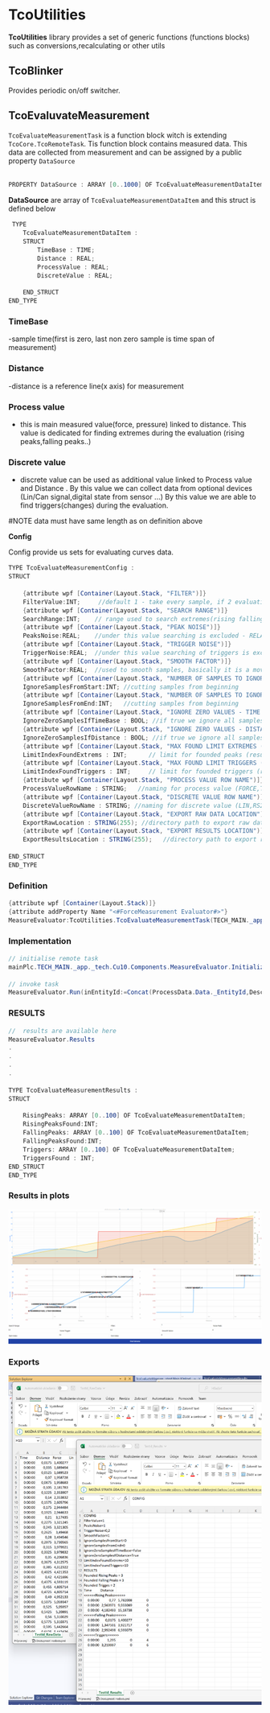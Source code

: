 # TcoUtilities

**TcoUtilities** library provides a set of generic functions (functions blocks) such as conversions,recalculating or other utils

## TcoBlinker

Provides periodic on/off switcher.

## TcoEvaluvateMeasurement

`TcoEvaluateMeasurementTask` is a function block witch is extending `TcoCore.TcoRemoteTask`. Tis function block contains measured data. This data are collected from measurement and can be assigned by a public property `DataSource`

```csharp

PROPERTY DataSource : ARRAY [0..1000] OF TcoEvaluateMeasurementDataItem
```

**DataSource** are array of `TcoEvaluateMeasurementDataItem` and this struct is defined below

```csharp
 TYPE
    TcoEvaluateMeasurementDataItem :
    STRUCT
        TimeBase : TIME;
        Distance : REAL;
        ProcessValue : REAL;
        DiscreteValue : REAL;

    END_STRUCT
END_TYPE
```

### TimeBase

-sample time(first is zero, last non zero sample is time span of measurement)

### Distance

-distance is a reference line(x axis) for measurement

### Process value

- this is main measured value(force, pressure) linked to distance. This value is dedicated for finding extremes during the evaluation (rising peaks,falling peaks..)

### Discrete value

- discrete value can be used as additional value linked to Process value and Distance . By this value we can collect data from optional devices (Lin/Can signal,digital state from sensor ...) By this value we are able to find triggers(changes) during the evaluation.

#NOTE data must have same length as on definition above

**Config**

Config provide us sets for evaluating curves data.

```csharp
TYPE TcoEvaluateMeasurementConfig :
STRUCT

	{attribute wpf [Container(Layout.Stack, "FILTER")]}
	FilterValue:INT;     //default 1 - take every sample, if 2 evaluating take every second sample  - RELATED TO PROCESS VALUE ROW
	{attribute wpf [Container(Layout.Stack, "SEARCH RANGE")]}
	SearchRange:INT;    // range used to search extremes(rising falling), define no of sample where is finding peaks - RELATED TO PROCESS VALUE ROW
	{attribute wpf [Container(Layout.Stack, "PEAK NOISE")]}
	PeaksNoise:REAL;    //under this value searching is excluded - RELATED TO PROCESS VALUE ROW
	{attribute wpf [Container(Layout.Stack, "TRIGGER NOISE")]}
	TriggerNoise:REAL;  //under this value searching of triggers is excluded - RELATED TO DISCRETE VALUE ROW
	{attribute wpf [Container(Layout.Stack, "SMOOTH FACTOR")]}
	SmoothFactor:REAL;  //used to smooth samples, basically it is a moving average - RELATED TO PROCESS VALUE ROW
	{attribute wpf [Container(Layout.Stack, "NUMBER OF SAMPLES TO IGNORE - START")]}
	IgnoreSamplesFromStart:INT; //cutting samples from beginning
	{attribute wpf [Container(Layout.Stack, "NUMBER OF SAMPLES TO IGNORE - END")]}
	IgnoreSamplesFromEnd:INT;   //cutting samples from beginning
	{attribute wpf [Container(Layout.Stack, "IGNORE ZERO VALUES - TIME BASE")]}
	IgnoreZeroSamplesIfTimeBase : BOOL; //if true we ignore all samples with zero time span
	{attribute wpf [Container(Layout.Stack, "IGNORE ZERO VALUES - DISTANCE")]}
	IgnoreZeroSamplesIfDistance : BOOL; //if true we ignore all samples with zero distance
	{attribute wpf [Container(Layout.Stack, "MAX FOUND LIMIT EXTREMES (MAX 100)(PROCESS DATA ROW)")]}
	LimitIndexFoundExtrems : INT;      // limit for founded peaks (results sent to PLC)
	{attribute wpf [Container(Layout.Stack, "MAX FOUND LIMIT TRIGGERS (MAX 100) (DISCRETE DATA ROW)")]}
	LimitIndexFoundTriggers : INT;     // limit for founded triggers (results sent to PLC)
	{attribute wpf [Container(Layout.Stack, "PROCESS VALUE ROW NAME")]}
	ProcessValueRowName : STRING;   //naming for process value (FORCE,TORQUE...)
	{attribute wpf [Container(Layout.Stack, "DISCRETE VALUE ROW NAME")]}
	DiscreteValueRowName : STRING; //naming for discrete value (LIN,RS232,sensor state...)
	{attribute wpf [Container(Layout.Stack, "EXPORT RAW DATA LOCATION")]}
	ExportRawLocation : STRING(255); //directory path to export raw data(whole measurement) -  export not performed if empty
	{attribute wpf [Container(Layout.Stack, "EXPORT RESULTS LOCATION")]}
	ExportResultsLocation : STRING(255);   //directory path to export results  - export not performed if empty

END_STRUCT
END_TYPE

```

### Definition

```csharp
{attribute wpf [Container(Layout.Stack)]}
{attribute addProperty Name "<#ForceMeasurement Evaluator#>"}
MeasureEvaluator:TcoUtilities.TcoEvaluateMeasurementTask(TECH_MAIN._app);
```

### Implementation

```csharp
// initialise remote task
mainPlc.TECH_MAIN._app._tech.Cu10.Components.MeasureEvaluator.InitializeTask();

// invoke task
MeasureEvaluator.Run(inEntityId:=Concat(ProcessData.Data._EntityId,Description),inConfig:=EvaluatorConfig,inData:=Components.MeasurementControl.Data).Done
```

### RESULTS

```csharp
//  results are available here
MeasureEvaluator.Results
.
.
.
.

TYPE TcoEvaluateMeasurementResults :
STRUCT

	RisingPeaks: ARRAY [0..100] OF TcoEvaluateMeasurementDataItem;
	RisingPeaksFound:INT;
	FallingPeaks: ARRAY [0..100] OF TcoEvaluateMeasurementDataItem;
	FallingPeaksFound:INT;
	Triggers: ARRAY [0..100] OF TcoEvaluateMeasurementDataItem;
	TriggersFound :	INT;
END_STRUCT
END_TYPE
```

### Results in plots

![](assets/plots.png)

### Exports

![](assets/exports.png)

